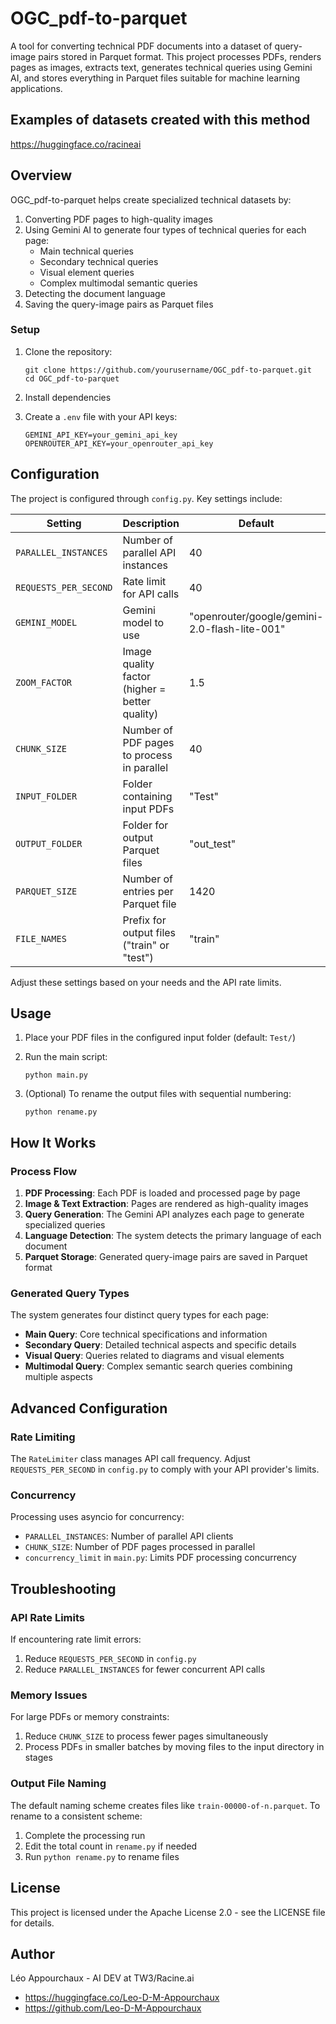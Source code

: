 # OGC_pdf-to-parquet

A tool for converting technical PDF documents into a dataset of query-image pairs stored in Parquet format. This project processes PDFs, renders pages as images, extracts text, generates technical queries using Gemini AI, and stores everything in Parquet files suitable for machine learning applications.

## Examples of datasets created with this method

https://huggingface.co/racineai

## Overview

OGC_pdf-to-parquet helps create specialized technical datasets by:

1. Converting PDF pages to high-quality images
2. Using Gemini AI to generate four types of technical queries for each page:
   - Main technical queries
   - Secondary technical queries
   - Visual element queries
   - Complex multimodal semantic queries
3. Detecting the document language
4. Saving the query-image pairs as Parquet files


### Setup

1. Clone the repository:
   ```
   git clone https://github.com/yourusername/OGC_pdf-to-parquet.git
   cd OGC_pdf-to-parquet
   ```

2. Install dependencies

3. Create a `.env` file with your API keys:
   ```
   GEMINI_API_KEY=your_gemini_api_key
   OPENROUTER_API_KEY=your_openrouter_api_key
   ```

## Configuration

The project is configured through `config.py`. Key settings include:

| Setting | Description | Default |
|---------|-------------|---------|
| `PARALLEL_INSTANCES` | Number of parallel API instances | 40 |
| `REQUESTS_PER_SECOND` | Rate limit for API calls | 40 |
| `GEMINI_MODEL` | Gemini model to use | "openrouter/google/gemini-2.0-flash-lite-001" |
| `ZOOM_FACTOR` | Image quality factor (higher = better quality) | 1.5 |
| `CHUNK_SIZE` | Number of PDF pages to process in parallel | 40 |
| `INPUT_FOLDER` | Folder containing input PDFs | "Test" |
| `OUTPUT_FOLDER` | Folder for output Parquet files | "out_test" |
| `PARQUET_SIZE` | Number of entries per Parquet file | 1420 |
| `FILE_NAMES` | Prefix for output files ("train" or "test") | "train" |

Adjust these settings based on your needs and the API rate limits.

## Usage

1. Place your PDF files in the configured input folder (default: `Test/`)

2. Run the main script:
   ```
   python main.py
   ```

3. (Optional) To rename the output files with sequential numbering:
   ```
   python rename.py
   ```

## How It Works

### Process Flow

1. **PDF Processing**: Each PDF is loaded and processed page by page
2. **Image & Text Extraction**: Pages are rendered as high-quality images
3. **Query Generation**: The Gemini API analyzes each page to generate specialized queries
4. **Language Detection**: The system detects the primary language of each document
5. **Parquet Storage**: Generated query-image pairs are saved in Parquet format

### Generated Query Types

The system generates four distinct query types for each page:

- **Main Query**: Core technical specifications and information
- **Secondary Query**: Detailed technical aspects and specific details
- **Visual Query**: Queries related to diagrams and visual elements
- **Multimodal Query**: Complex semantic search queries combining multiple aspects

## Advanced Configuration

### Rate Limiting

The `RateLimiter` class manages API call frequency. Adjust `REQUESTS_PER_SECOND` in `config.py` to comply with your API provider's limits.

### Concurrency

Processing uses asyncio for concurrency:
- `PARALLEL_INSTANCES`: Number of parallel API clients
- `CHUNK_SIZE`: Number of PDF pages processed in parallel
- `concurrency_limit` in `main.py`: Limits PDF processing concurrency

## Troubleshooting

### API Rate Limits

If encountering rate limit errors:
1. Reduce `REQUESTS_PER_SECOND` in `config.py`
2. Reduce `PARALLEL_INSTANCES` for fewer concurrent API calls

### Memory Issues

For large PDFs or memory constraints:
1. Reduce `CHUNK_SIZE` to process fewer pages simultaneously
2. Process PDFs in smaller batches by moving files to the input directory in stages

### Output File Naming

The default naming scheme creates files like `train-00000-of-n.parquet`. To rename to a consistent scheme:
1. Complete the processing run
2. Edit the total count in `rename.py` if needed
3. Run `python rename.py` to rename files

## License

This project is licensed under the Apache License 2.0 - see the LICENSE file for details.




## Author

Léo Appourchaux - AI DEV at TW3/Racine.ai
- https://huggingface.co/Leo-D-M-Appourchaux
- https://github.com/Leo-D-M-Appourchaux
